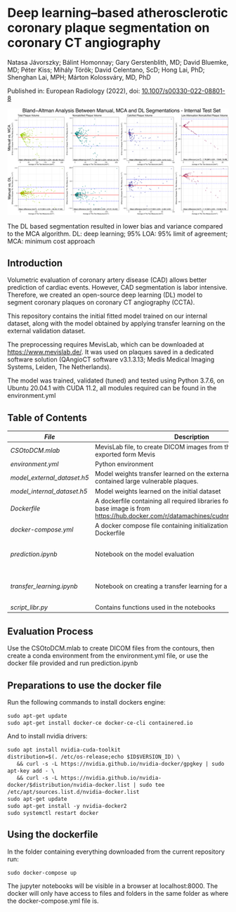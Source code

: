 # Deep learning–based atherosclerotic coronary plaque segmentation on coronary CT angiography
Natasa Jávorszky; Bálint Homonnay; Gary Gerstenblith, MD; David Bluemke, MD; Péter Kiss; Mihály Török; David Celentano, ScD; Hong Lai, PhD; Shenghan Lai, MPH; Márton Kolossváry, MD, PhD

Published in: European Radiology (2022), doi: [10.1007/s00330-022-08801-8](<https://www.springer.com/journal/330>)

![Figure 3](/Figure_3.png)

The DL based segmentation resulted in lower bias and variance compared to the MCA algorithm. 
DL: deep learning; 95% LOA: 95% limit of agreement; MCA: minimum cost approach


## Introduction
Volumetric evaluation of coronary artery disease (CAD) allows better prediction of cardiac events. However, CAD segmentation is labor intensive. Therefore, we created an open-source deep learning (DL) model to segment coronary plaques on coronary CT angiography (CCTA).

This repository contains the initial fitted model trained on our internal dataset, along with the model obtained by applying transfer learning on the external validation dataset. 

The preprocessing requires MevisLab, which can be downloaded at https://www.mevislab.de/. It was used on plaques saved in a dedicated software solution (QAngioCT software v3.1.3.13; Medis Medical Imaging Systems, Leiden, The Netherlands).

The model was trained, validated (tuned) and tested using Python 3.7.6, on Ubuntu 20.04.1 with CUDA 11.2, all modules required can be found in the environment.yml

## Table of Contents
| *File* |Description|Input|
| ----------- | ----------- |----------- |
| *CSOtoDCM.mlab* | MevisLab file, to create DICOM images from the Contour files exported form Mevis |CSO and DCM files form Medis |
| *environment.yml* | Python environment ||
| *model_external_dataset.h5* | Model weights transfer learned on the external dataset, which contained large vulnerable plaques. ||
| *model_internal_dataset.h5* | Model weights learned on the initial dataset ||
| *Dockerfile* | A dockerfile containing all required libraries for the notebooks, the base image is from https://hub.docker.com/r/datamachines/cudnn_tensorflow_opencv ||
| *docker-compose.yml* | A docker compose file containing initialization information for the Dockerfile ||
| *prediction.ipynb* | Notebook on the model evaluation |Model weights to load, output DCM files from CSOtoDCM.mlab|
| *transfer_learning.ipynb* | Notebook on creating a transfer learning for a new dataset |Model weights to load, output DCM files from CSOtoDCM.mlab|
| *script_libr.py* | Contains functions used in the notebooks ||

## Evaluation Process
Use the CSOtoDCM.mlab to create DICOM files from the contours, then create a conda environment from the environment.yml file, or use the docker file provided and run prediction.ipynb

## Preparations to use the docker file
Run the following commands to install dockers engine:
```
sudo apt-get update
sudo apt-get install docker-ce docker-ce-cli containered.io
```
And to install nvidia drivers:
```
sudo apt install nvidia-cuda-toolkit
distribution=$(. /etc/os-release;echo $ID$VERSION_ID) \
   && curl -s -L https://nvidia.github.io/nvidia-docker/gpgkey | sudo apt-key add - \
   && curl -s -L https://nvidia.github.io/nvidia-docker/$distribution/nvidia-docker.list | sudo tee /etc/apt/sources.list.d/nvidia-docker.list
sudo apt-get update
sudo apt-get install -y nvidia-docker2
sudo systemctl restart docker
```
## Using the dockerfile
In the folder containing everything downloaded from the current repository run: 
```
sudo docker-compose up
```
The jupyter notebooks will be visible in a browser at localhost:8000. The docker will only have access to files and folders in the same folder as where the docker-compose.yml file is.

